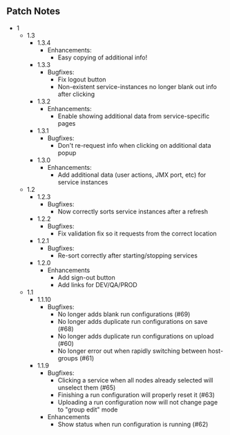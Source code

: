## Patch Notes
* 1
    * 1.3
        * 1.3.4
            * Enhancements:
                * Easy copying of additional info!
        * 1.3.3
            * Bugfixes:
                * Fix logout button
                * Non-existent service-instances no longer blank out info after clicking
        * 1.3.2
            * Enhancements:
                * Enable showing additional data from service-specific pages
        * 1.3.1
            * Bugfixes:
                * Don't re-request info when clicking on additional data popup
        * 1.3.0
            * Enhancements:
                * Add additional data (user actions, JMX port, etc) for service instances
    * 1.2
        * 1.2.3
            * Bugfixes:
                * Now correctly sorts service instances after a refresh
        * 1.2.2
            * Bugfixes:
                * Fix validation fix so it requests from the correct location
        * 1.2.1
            * Bugfixes:
                * Re-sort correctly after starting/stopping services
        * 1.2.0
            * Enhancements
                * Add sign-out button
                * Add links for DEV/QA/PROD
    * 1.1
        * 1.1.10
            * Bugfixes:
                * No longer adds blank run configurations (#69)
                * No longer adds duplicate run configurations on save (#68)
                * No longer adds duplicate run configurations on upload (#60)
                * No longer error out when rapidly switching between host-groups (#61)
        * 1.1.9
            * Bugfixes:
                * Clicking a service when all nodes already selected will unselect them (#65)
                * Finishing a run configuration will properly reset it (#63)
                * Uploading a run configuration now will not change page to "group edit" mode
            * Enhancements
                * Show status when run configuration is running (#62)
